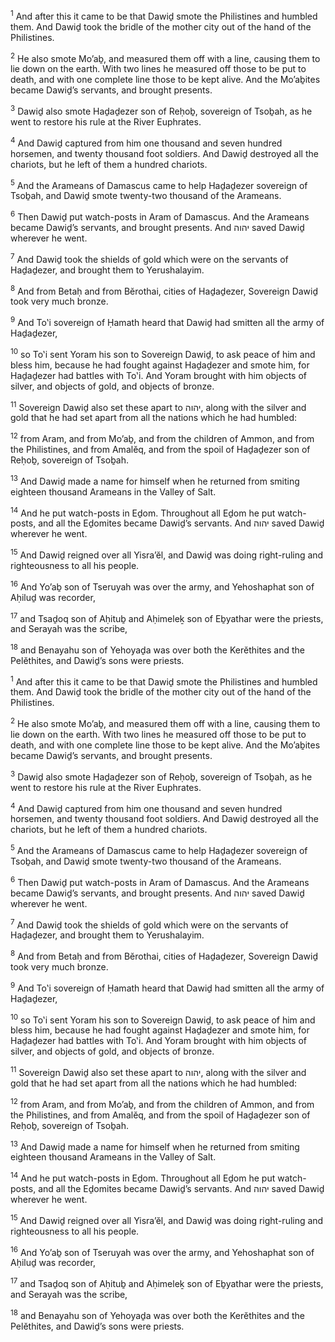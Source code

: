 <sup>1</sup> And after this it came to be that Dawiḏ smote the Philistines and humbled them. And Dawiḏ took the bridle of the mother city out of the hand of the Philistines.

<sup>2</sup> He also smote Mo’aḇ, and measured them off with a line, causing them to lie down on the earth. With two lines he measured off those to be put to death, and with one complete line those to be kept alive. And the Mo’aḇites became Dawiḏ’s servants, and brought presents.

<sup>3</sup> Dawiḏ also smote Haḏaḏezer son of Reḥoḇ, sovereign of Tsoḇah, as he went to restore his rule at the River Euphrates.

<sup>4</sup> And Dawiḏ captured from him one thousand and seven hundred horsemen, and twenty thousand foot soldiers. And Dawiḏ destroyed all the chariots, but he left of them a hundred chariots.

<sup>5</sup> And the Arameans of Damascus came to help Haḏaḏezer sovereign of Tsoḇah, and Dawiḏ smote twenty-two thousand of the Arameans.

<sup>6</sup> Then Dawiḏ put watch-posts in Aram of Damascus. And the Arameans became Dawiḏ’s servants, and brought presents. And יהוה saved Dawiḏ wherever he went.

<sup>7</sup> And Dawiḏ took the shields of gold which were on the servants of Haḏaḏezer, and brought them to Yerushalayim.

<sup>8</sup> And from Betaḥ and from Bĕrothai, cities of Haḏaḏezer, Sovereign Dawiḏ took very much bronze.

<sup>9</sup> And To‛i sovereign of Ḥamath heard that Dawiḏ had smitten all the army of Haḏaḏezer,

<sup>10</sup> so To‛i sent Yoram his son to Sovereign Dawiḏ, to ask peace of him and bless him, because he had fought against Haḏaḏezer and smote him, for Haḏaḏezer had battles with To‛i. And Yoram brought with him objects of silver, and objects of gold, and objects of bronze.

<sup>11</sup> Sovereign Dawiḏ also set these apart to יהוה, along with the silver and gold that he had set apart from all the nations which he had humbled:

<sup>12</sup> from Aram, and from Mo’aḇ, and from the children of Ammon, and from the Philistines, and from Amalĕq, and from the spoil of Haḏaḏezer son of Reḥoḇ, sovereign of Tsoḇah.

<sup>13</sup> And Dawiḏ made a name for himself when he returned from smiting eighteen thousand Arameans in the Valley of Salt.

<sup>14</sup> And he put watch-posts in Eḏom. Throughout all Eḏom he put watch-posts, and all the Eḏomites became Dawiḏ’s servants. And יהוה saved Dawiḏ wherever he went.

<sup>15</sup> And Dawiḏ reigned over all Yisra’ĕl, and Dawiḏ was doing right-ruling and righteousness to all his people.

<sup>16</sup> And Yo’aḇ son of Tseruyah was over the army, and Yehoshaphat son of Aḥiluḏ was recorder,

<sup>17</sup> and Tsaḏoq son of Aḥituḇ and Aḥimeleḵ son of Eḇyathar were the priests, and Serayah was the scribe,

<sup>18</sup> and Benayahu son of Yehoyaḏa was over both the Kerĕthites and the Pelĕthites, and Dawiḏ’s sons were priests.

<sup>1</sup> And after this it came to be that Dawiḏ smote the Philistines and humbled them. And Dawiḏ took the bridle of the mother city out of the hand of the Philistines.

<sup>2</sup> He also smote Mo’aḇ, and measured them off with a line, causing them to lie down on the earth. With two lines he measured off those to be put to death, and with one complete line those to be kept alive. And the Mo’aḇites became Dawiḏ’s servants, and brought presents.

<sup>3</sup> Dawiḏ also smote Haḏaḏezer son of Reḥoḇ, sovereign of Tsoḇah, as he went to restore his rule at the River Euphrates.

<sup>4</sup> And Dawiḏ captured from him one thousand and seven hundred horsemen, and twenty thousand foot soldiers. And Dawiḏ destroyed all the chariots, but he left of them a hundred chariots.

<sup>5</sup> And the Arameans of Damascus came to help Haḏaḏezer sovereign of Tsoḇah, and Dawiḏ smote twenty-two thousand of the Arameans.

<sup>6</sup> Then Dawiḏ put watch-posts in Aram of Damascus. And the Arameans became Dawiḏ’s servants, and brought presents. And יהוה saved Dawiḏ wherever he went.

<sup>7</sup> And Dawiḏ took the shields of gold which were on the servants of Haḏaḏezer, and brought them to Yerushalayim.

<sup>8</sup> And from Betaḥ and from Bĕrothai, cities of Haḏaḏezer, Sovereign Dawiḏ took very much bronze.

<sup>9</sup> And To‛i sovereign of Ḥamath heard that Dawiḏ had smitten all the army of Haḏaḏezer,

<sup>10</sup> so To‛i sent Yoram his son to Sovereign Dawiḏ, to ask peace of him and bless him, because he had fought against Haḏaḏezer and smote him, for Haḏaḏezer had battles with To‛i. And Yoram brought with him objects of silver, and objects of gold, and objects of bronze.

<sup>11</sup> Sovereign Dawiḏ also set these apart to יהוה, along with the silver and gold that he had set apart from all the nations which he had humbled:

<sup>12</sup> from Aram, and from Mo’aḇ, and from the children of Ammon, and from the Philistines, and from Amalĕq, and from the spoil of Haḏaḏezer son of Reḥoḇ, sovereign of Tsoḇah.

<sup>13</sup> And Dawiḏ made a name for himself when he returned from smiting eighteen thousand Arameans in the Valley of Salt.

<sup>14</sup> And he put watch-posts in Eḏom. Throughout all Eḏom he put watch-posts, and all the Eḏomites became Dawiḏ’s servants. And יהוה saved Dawiḏ wherever he went.

<sup>15</sup> And Dawiḏ reigned over all Yisra’ĕl, and Dawiḏ was doing right-ruling and righteousness to all his people.

<sup>16</sup> And Yo’aḇ son of Tseruyah was over the army, and Yehoshaphat son of Aḥiluḏ was recorder,

<sup>17</sup> and Tsaḏoq son of Aḥituḇ and Aḥimeleḵ son of Eḇyathar were the priests, and Serayah was the scribe,

<sup>18</sup> and Benayahu son of Yehoyaḏa was over both the Kerĕthites and the Pelĕthites, and Dawiḏ’s sons were priests.

